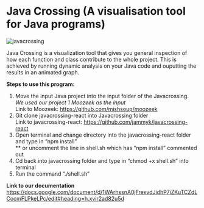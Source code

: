 # Java Crossing (A visualisation tool for Java programs) 

![javacrossing](https://user-images.githubusercontent.com/31344971/84590617-fdca4480-adec-11ea-957b-880ffcc03dce.png)

Java Crossing is a visualization tool that gives you general inspection of how each function and class contribute to the whole project. This is achieved by running dynamic analysis on your Java code and ouputting the results in an animated graph.


**Steps to use this program:**
1. Move the input Java project into the input folder of the Javacrossing. <br>
   _We used our project 1 Moozeek as the input_ <br>
   Link to Moozeek: https://github.com/mishsoup/moozeek
2. Git clone javacrossing-react into Javacrossing folder <br>
   Link to javacrossing-react: https://github.com/jammyk/javacrossing-react
3. Open terminal and change directory into the javacrossing-react folder and type in “npm install” <br>
   ** or uncomment the line in shell.sh which has “npm install” commented out
4. Cd back into javacrossing folder and type in “chmod +x shell.sh” into terminal
5. Run the command “./shell.sh”


**Link to our documentation**
https://docs.google.com/document/d/1WArhssnA0jFrexvdJidhP7iZKuTCZdLCocmFLPkeLPc/edit#heading=h.xvir2ad82u5d
